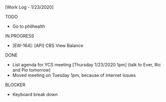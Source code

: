 [Work Log - 1/23/2020]

TODO
- Go to philhealth


IN PROGRESS
- [EW-164]: [API] CBS View Balance


DONE
- List agenda for YCS meeting [Thursday 1/23/2020 1pm] (talk to Ever, Ric and Pio tomorrow)
- Moved meeting on Tuesday 1pm, because of internet issues


BLOCKER
- Keyboard break down

